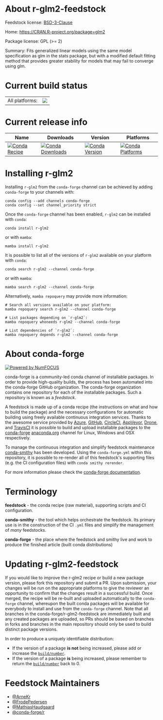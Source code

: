 About r-glm2-feedstock
======================

Feedstock license: [BSD-3-Clause](https://github.com/conda-forge/r-glm2-feedstock/blob/main/LICENSE.txt)

Home: https://CRAN.R-project.org/package=glm2

Package license: GPL (>= 2)

Summary: Fits generalized linear models using the same model specification as glm in the stats package, but with a modified default fitting method that provides greater stability for models that may fail to converge using glm.

Current build status
====================


<table><tr><td>All platforms:</td>
    <td>
      <a href="https://dev.azure.com/conda-forge/feedstock-builds/_build/latest?definitionId=1198&branchName=main">
        <img src="https://dev.azure.com/conda-forge/feedstock-builds/_apis/build/status/r-glm2-feedstock?branchName=main">
      </a>
    </td>
  </tr>
</table>

Current release info
====================

| Name | Downloads | Version | Platforms |
| --- | --- | --- | --- |
| [![Conda Recipe](https://img.shields.io/badge/recipe-r--glm2-green.svg)](https://anaconda.org/conda-forge/r-glm2) | [![Conda Downloads](https://img.shields.io/conda/dn/conda-forge/r-glm2.svg)](https://anaconda.org/conda-forge/r-glm2) | [![Conda Version](https://img.shields.io/conda/vn/conda-forge/r-glm2.svg)](https://anaconda.org/conda-forge/r-glm2) | [![Conda Platforms](https://img.shields.io/conda/pn/conda-forge/r-glm2.svg)](https://anaconda.org/conda-forge/r-glm2) |

Installing r-glm2
=================

Installing `r-glm2` from the `conda-forge` channel can be achieved by adding `conda-forge` to your channels with:

```
conda config --add channels conda-forge
conda config --set channel_priority strict
```

Once the `conda-forge` channel has been enabled, `r-glm2` can be installed with `conda`:

```
conda install r-glm2
```

or with `mamba`:

```
mamba install r-glm2
```

It is possible to list all of the versions of `r-glm2` available on your platform with `conda`:

```
conda search r-glm2 --channel conda-forge
```

or with `mamba`:

```
mamba search r-glm2 --channel conda-forge
```

Alternatively, `mamba repoquery` may provide more information:

```
# Search all versions available on your platform:
mamba repoquery search r-glm2 --channel conda-forge

# List packages depending on `r-glm2`:
mamba repoquery whoneeds r-glm2 --channel conda-forge

# List dependencies of `r-glm2`:
mamba repoquery depends r-glm2 --channel conda-forge
```


About conda-forge
=================

[![Powered by
NumFOCUS](https://img.shields.io/badge/powered%20by-NumFOCUS-orange.svg?style=flat&colorA=E1523D&colorB=007D8A)](https://numfocus.org)

conda-forge is a community-led conda channel of installable packages.
In order to provide high-quality builds, the process has been automated into the
conda-forge GitHub organization. The conda-forge organization contains one repository
for each of the installable packages. Such a repository is known as a *feedstock*.

A feedstock is made up of a conda recipe (the instructions on what and how to build
the package) and the necessary configurations for automatic building using freely
available continuous integration services. Thanks to the awesome service provided by
[Azure](https://azure.microsoft.com/en-us/services/devops/), [GitHub](https://github.com/),
[CircleCI](https://circleci.com/), [AppVeyor](https://www.appveyor.com/),
[Drone](https://cloud.drone.io/welcome), and [TravisCI](https://travis-ci.com/)
it is possible to build and upload installable packages to the
[conda-forge](https://anaconda.org/conda-forge) [anaconda.org](https://anaconda.org/)
channel for Linux, Windows and OSX respectively.

To manage the continuous integration and simplify feedstock maintenance
[conda-smithy](https://github.com/conda-forge/conda-smithy) has been developed.
Using the ``conda-forge.yml`` within this repository, it is possible to re-render all of
this feedstock's supporting files (e.g. the CI configuration files) with ``conda smithy rerender``.

For more information please check the [conda-forge documentation](https://conda-forge.org/docs/).

Terminology
===========

**feedstock** - the conda recipe (raw material), supporting scripts and CI configuration.

**conda-smithy** - the tool which helps orchestrate the feedstock.
                   Its primary use is in the construction of the CI ``.yml`` files
                   and simplify the management of *many* feedstocks.

**conda-forge** - the place where the feedstock and smithy live and work to
                  produce the finished article (built conda distributions)


Updating r-glm2-feedstock
=========================

If you would like to improve the r-glm2 recipe or build a new
package version, please fork this repository and submit a PR. Upon submission,
your changes will be run on the appropriate platforms to give the reviewer an
opportunity to confirm that the changes result in a successful build. Once
merged, the recipe will be re-built and uploaded automatically to the
`conda-forge` channel, whereupon the built conda packages will be available for
everybody to install and use from the `conda-forge` channel.
Note that all branches in the conda-forge/r-glm2-feedstock are
immediately built and any created packages are uploaded, so PRs should be based
on branches in forks and branches in the main repository should only be used to
build distinct package versions.

In order to produce a uniquely identifiable distribution:
 * If the version of a package **is not** being increased, please add or increase
   the [``build/number``](https://docs.conda.io/projects/conda-build/en/latest/resources/define-metadata.html#build-number-and-string).
 * If the version of a package **is** being increased, please remember to return
   the [``build/number``](https://docs.conda.io/projects/conda-build/en/latest/resources/define-metadata.html#build-number-and-string)
   back to 0.

Feedstock Maintainers
=====================

* [@ArneKr](https://github.com/ArneKr/)
* [@FrodePedersen](https://github.com/FrodePedersen/)
* [@MathiasHaudgaard](https://github.com/MathiasHaudgaard/)
* [@conda-forge/r](https://github.com/conda-forge/r/)

